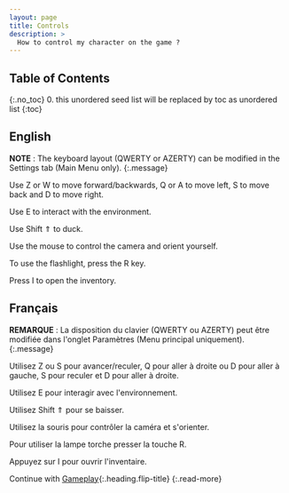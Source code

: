 ```yaml
---
layout: page
title: Controls
description: >
  How to control my character on the game ?
---
```


## Table of Contents
{:.no_toc}
0. this unordered seed list will be replaced by toc as unordered list
{:toc}

## English

**NOTE** : The keyboard layout (QWERTY or AZERTY) can be modified in the Settings tab (Main Menu only).
{:.message}

Use Z or W to move forward/backwards, Q or A to move left, S to move back and D to move right.

Use E to interact with the environment.

Use Shift ⇑ to duck.

Use the mouse to control the camera and orient yourself.

To use the flashlight, press the R key.

Press I to open the inventory.

## Français

**REMARQUE** : La disposition du clavier (QWERTY ou AZERTY) peut être modifiée dans l'onglet Paramètres (Menu principal uniquement).
{:.message}

Utilisez Z ou S pour avancer/reculer, Q pour aller à droite ou D pour aller à gauche, S pour reculer et D pour aller à droite.

Utilisez E pour interagir avec l'environnement.

Utilisez Shift ⇑ pour se baisser. 

Utilisez la souris pour contrôler la caméra et s'orienter.

Pour utiliser la lampe torche presser la touche R.

Appuyez sur I pour ouvrir l'inventaire.

Continue with [Gameplay](gameplay.md){:.heading.flip-title}
{:.read-more}